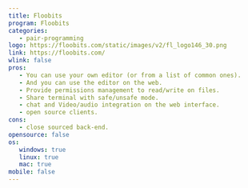 ```yaml
---
title: Floobits
program: Floobits
categories:
   - pair-programming
logo: https://floobits.com/static/images/v2/fl_logo146_30.png
link: https://floobits.com/
wlink: false
pros:
   - You can use your own editor (or from a list of common ones).
   - And you can use the editor on the web.
   - Provide permissions management to read/write on files.
   - Share terminal with safe/unsafe mode.
   - chat and Video/audio integration on the web interface.
   - open source clients.
cons:
   - close sourced back-end.
opensource: false
os:
   windows: true
   linux: true
   mac: true
mobile: false
---
```



